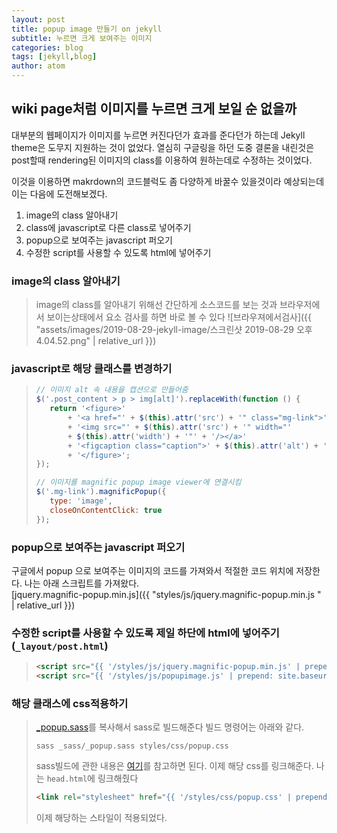 ```yaml
---
layout: post
title: popup image 만들기 on jekyll
subtitle: 누르면 크게 보여주는 이미지
categories: blog
tags: [jekyll,blog]
author: atom
---
```


## wiki page처럼 이미지를 누르면 크게 보일 순 없을까

대부분의 웹페이지가 이미지를 누르면 커진다던가 효과를 준다던가 하는데 Jekyll theme은 도무지 지원하는 것이 없었다. 열심히 구글링을 하던 도중 결론을 내린것은 post할때 rendering된 이미지의 class를 이용하여 원하는데로 수정하는 것이었다.

이것을 이용하면 makrdown의 코드블럭도 좀 다양하게 바꿀수 있을것이라 예상되는데 이는 다음에 도전해보겠다.

1. image의 class 알아내기
2. class에 javascript로 다른 class로 넣어주기
3. popup으로 보여주는 javascript 퍼오기
4. 수정한 script를 사용할 수 있도록 html에 넣어주기

### image의 class 알아내기

>image의 class를 알아내기 위해선 간단하게 소스코드를 보는 것과 브라우저에서 보이는상태에서 요소 검사를 하면 바로 볼 수 있다
![브라우져에서검사]({{ "assets/images/2019-08-29-jekyll-image/스크린샷 2019-08-29 오후 4.04.52.png" | relative_url }})

### javascript로 해당 클래스를 변경하기

>```javascript
>// 이미지 alt 속 내용을 캡션으로 만들어줌
>$('.post_content > p > img[alt]').replaceWith(function () {
>    return '<figure>'
>        + '<a href="' + $(this).attr('src') + '" class="mg-link">'
>        + '<img src="' + $(this).attr('src') + '" width="'
>        + $(this).attr('width') + '"' + '/></a>'
>        + '<figcaption class="caption">' + $(this).attr('alt') + '</figcaption>'
>        + '</figure>';
>});
>
>// 이미지를 magnific popup image viewer에 연결시킴
>$('.mg-link').magnificPopup({
>    type: 'image',
>    closeOnContentClick: true
>});
>```

### popup으로 보여주는 javascript 퍼오기

구글에서 popup 으로 보여주는 이미지의 코드를 가져와서 적절한 코드 위치에 저장한다. 나는 아래 스크립트를 가져왔다.  
[jquery.magnific-popup.min.js]({{ "styles/js/jquery.magnific-popup.min.js " | relative_url }})

### 수정한 script를 사용할 수 있도록 제일 하단에 html에 넣어주기 (`_layout/post.html`)

>```html
><script src="{{ '/styles/js/jquery.magnific-popup.min.js' | prepend: site.baseurl }}"></script>
><script src="{{ '/styles/js/popupimage.js' | prepend: site.baseurl }}"></script>
>```

### 해당 클래스에 css적용하기

>[_popup.sass](https://github.sec.samsung.net/js49-oh/js49-oh.github.sec.samsung.net/blob/3a99290383ea727dcfdab708e602aa8ccad339d7/styles/css/popup.css)를 복사해서 sass로 빌드해준다
>빌드 명령어는 아래와 같다.
>
>```shell
>sass _sass/_popup.sass styles/css/popup.css
>```
>
>sass빌드에 관한 내용은 [여기]("https://sass-lang.com/guide")를 참고하면 된다.
>이제 해당 css를 링크해준다.
>나는 `head.html`에 링크해줬다
>
>```html
><link rel="stylesheet" href="{{ '/styles/css/popup.css' | prepend: site.baseurl }}">
>```
>
>이제 해당하는 스타일이 적용되었다.
